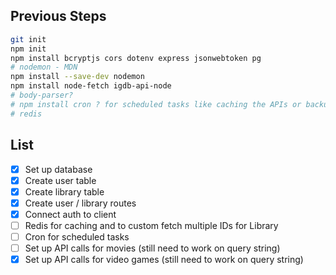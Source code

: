 ## Previous Steps

```bash
git init
npm init
npm install bcryptjs cors dotenv express jsonwebtoken pg
# nodemon - MDN
npm install --save-dev nodemon
npm install node-fetch igdb-api-node
# body-parser?
# npm install cron ? for scheduled tasks like caching the APIs or backups
# redis
```

## List

- [x] Set up database
- [x] Create user table
- [x] Create library table
- [x] Create user / library routes
- [x] Connect auth to client
- [ ] Redis for caching and to custom fetch multiple IDs for Library
- [ ] Cron for scheduled tasks
- [ ] Set up API calls for movies (still need to work on query string)
- [x] Set up API calls for video games (still need to work on query string)
